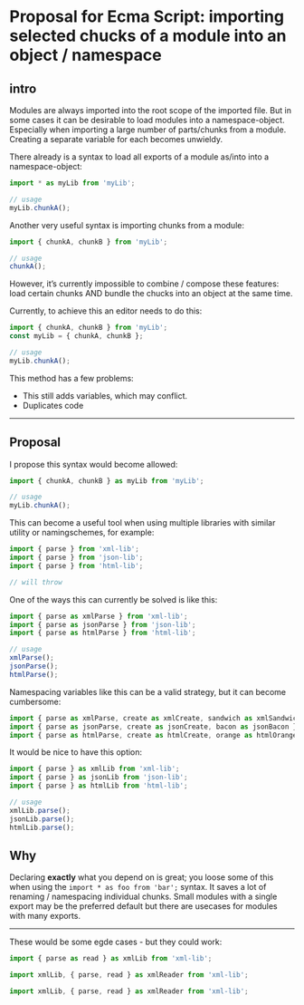 # Proposal for Ecma Script: importing selected chucks of a module into an object / namespace


## intro
Modules are always imported into the root scope of the imported file. But in some cases it can be desirable to load modules into a namespace-object. Especially when importing a large number of parts/chunks from a module. Creating a separate variable for each becomes unwieldy.

There already is a syntax to load all exports of a module as/into into a namespace-object:

```js
import * as myLib from 'myLib';

// usage
myLib.chunkA();
```

Another very useful syntax is importing chunks from a module:
```js
import { chunkA, chunkB } from 'myLib';

// usage
chunkA();
```

However, it’s currently impossible to combine / compose these features: load certain chunks AND bundle the chucks into an object at the same time.

Currently, to achieve this an editor needs to do this:

```js
import { chunkA, chunkB } from 'myLib';
const myLib = { chunkA, chunkB };

// usage
myLib.chunkA();
```

This method has a few problems:
- This still adds variables, which may conflict.
- Duplicates code

---
## Proposal

I propose this syntax would become allowed:

```js
import { chunkA, chunkB } as myLib from 'myLib';

// usage
myLib.chunkA();
```

This can become a useful tool when using multiple libraries with similar utility or namingschemes, for example:

```js
import { parse } from 'xml-lib';
import { parse } from 'json-lib';
import { parse } from 'html-lib';

// will throw
```

One of the ways this can currently be solved is like this:

```js
import { parse as xmlParse } from 'xml-lib';
import { parse as jsonParse } from 'json-lib';
import { parse as htmlParse } from 'html-lib';

// usage
xmlParse();
jsonParse();
htmlParse();
```

Namespacing variables like this can be a valid strategy, but it can become cumbersome:

```js
import { parse as xmlParse, create as xmlCreate, sandwich as xmlSandwich } from 'xml-lib';
import { parse as jsonParse, create as jsonCreate, bacon as jsonBacon } from 'json-lib';
import { parse as htmlParse, create as htmlCreate, orange as htmlOrange } from 'html-lib';
```

It would be nice to have this option:

```js
import { parse } as xmlLib from 'xml-lib';
import { parse } as jsonLib from 'json-lib';
import { parse } as htmlLib from 'html-lib';

// usage
xmlLib.parse();
jsonLib.parse();
htmlLib.parse();
```

## Why

Declaring **exactly** what you depend on is great; you loose some of this when using the `import * as foo from 'bar';` syntax. 
It saves a lot of renaming / namespacing individual chunks.
Small modules with a single export may be the preferred default but there are usecases for modules with many exports.

---

These would be some egde cases - but they could work:
```js
import { parse as read } as xmlLib from 'xml-lib';
```

```js
import xmlLib, { parse, read } as xmlReader from 'xml-lib';
```

```js
import xmlLib, { parse, read } as xmlReader from 'xml-lib';
```
